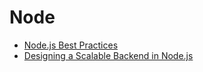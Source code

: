 # Node

- [Node.js Best Practices](https://github.com/goldbergyoni/nodebestpractices)
- [Designing a Scalable Backend in Node.js](https://blog.appsignal.com/2023/06/07/designing-a-scalable-backend-in-nodejs.html)
